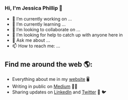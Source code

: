 ### Hi, I'm Jessica Phillip 👋

<!--
**jessxphil/jessxphil** is a ✨ _special_ ✨ repository because its `README.md` (this file) appears on your GitHub profile. --> 

- 🔭 I’m currently working on ...
- 🌱 I’m currently learning ...
- 👯 I’m looking to collaborate on ...
- 🤔 I’m looking for help to catch up with anyone here in 
- 💬 Ask me about ...
- 📫 How to reach me: ...

## Find me around the web 🌎:
- Everything about me in my <a href="https://jessicaphillip.com/">website</a> 🖥
- Writing in public on <a href="https://medium.com/@jessxphil">Medium</a> ✍🏽
- Sharing updates on <a href="https://www.linkedin.com/in/jessicaphillip">LinkedIn</a> and <a href="https://twitter.com/jessxphil">Twitter</a> 💼  🐦

